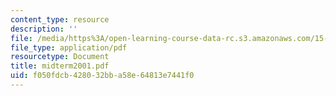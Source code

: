 ```yaml
---
content_type: resource
description: ''
file: /media/https%3A/open-learning-course-data-rc.s3.amazonaws.com/15-414-financial-management-summer-2003/f050fdcb428032bba58e64813e7441f0_midterm2001.pdf
file_type: application/pdf
resourcetype: Document
title: midterm2001.pdf
uid: f050fdcb-4280-32bb-a58e-64813e7441f0
---
```

